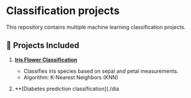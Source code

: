# Classification projects
This repository contains multiple machine learning classification projects.
## 📂 **Projects Included**

1. **[Iris Flower Classification](./iris-flower-classification)**
   - Classifies iris species based on sepal and petal measurements.
   - Algorithm: K-Nearest Neighbors (KNN)
   
2. **[Diabetes prediction classification](./dia
